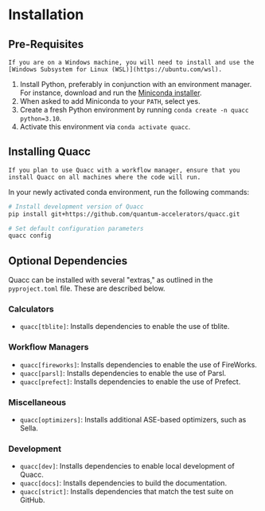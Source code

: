 # Installation

## Pre-Requisites

```{note}
If you are on a Windows machine, you will need to install and use the [Windows Subsystem for Linux (WSL)](https://ubuntu.com/wsl).
```

1. Install Python, preferably in conjunction with an environment manager. For instance, download and run the [Miniconda installer](https://docs.conda.io/en/latest/miniconda.html).
2. When asked to add Miniconda to your `PATH`, select yes.
3. Create a fresh Python environment by running `conda create -n quacc python=3.10`.
4. Activate this environment via `conda activate quacc`.

## Installing Quacc

```{note}
If you plan to use Quacc with a workflow manager, ensure that you install Quacc on all machines where the code will run.
```

In your newly activated conda environment, run the following commands:

```bash
# Install development version of Quacc
pip install git+https://github.com/quantum-accelerators/quacc.git

# Set default configuration parameters
quacc config
```

## Optional Dependencies

Quacc can be installed with several "extras," as outlined in the `pyproject.toml` file. These are described below.

### Calculators

- `quacc[tblite]`: Installs dependencies to enable the use of tblite.

### Workflow Managers

- `quacc[fireworks]`: Installs dependencies to enable the use of FireWorks.
- `quacc[parsl]`: Installs dependencies to enable the use of Parsl.
- `quacc[prefect]`: Installs dependencies to enable the use of Prefect.

### Miscellaneous

- `quacc[optimizers]`: Installs additional ASE-based optimizers, such as Sella.

### Development

- `quacc[dev]`: Installs dependencies to enable local development of Quacc.
- `quacc[docs]`: Installs dependencies to build the documentation.
- `quacc[strict]`: Installs dependencies that match the test suite on GitHub.
